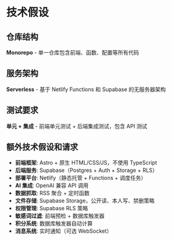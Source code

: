 # 技术假设

## 仓库结构

**Monorepo** - 单一仓库包含前端、函数、配置等所有代码

## 服务架构

**Serverless** - 基于 Netlify Functions 和 Supabase 的无服务器架构

## 测试要求

**单元 + 集成** - 前端单元测试 + 后端集成测试，包含 API 测试

## 额外技术假设和请求

- **前端框架**: Astro + 原生 HTML/CSS/JS，不使用 TypeScript
- **后端服务**: Supabase（Postgres + Auth + Storage + RLS）
- **部署平台**: Netlify（静态托管 + Functions + 调度任务）
- **AI 集成**: OpenAI 兼容 API 调用
- **数据抓取**: RSS 聚合 + 定时函数
- **文件存储**: Supabase Storage，公开读、本人写、禁删策略
- **权限管理**: Supabase RLS 策略
- **敏感词过滤**: 前端预检 + 数据库触发器
- **积分系统**: 数据库触发器自动计算
- **消息系统**: 实时通知（可选 WebSocket）

